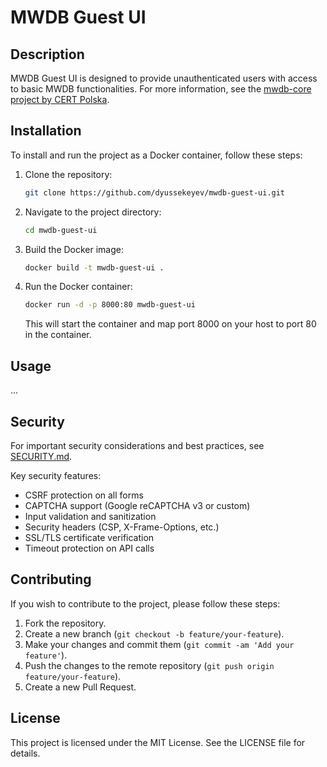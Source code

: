 # MWDB Guest UI

## Description
MWDB Guest UI is designed to provide unauthenticated users with access to basic MWDB functionalities. For more information, see the [mwdb-core project by CERT Polska](https://github.com/CERT-Polska/mwdb-core).

## Installation
To install and run the project as a Docker container, follow these steps:

1. Clone the repository:
    ```bash
    git clone https://github.com/dyussekeyev/mwdb-guest-ui.git
    ```
2. Navigate to the project directory:
    ```bash
    cd mwdb-guest-ui
    ```
3. Build the Docker image:
    ```bash
    docker build -t mwdb-guest-ui .
    ```
4. Run the Docker container:
    ```bash
    docker run -d -p 8000:80 mwdb-guest-ui
    ```
   This will start the container and map port 8000 on your host to port 80 in the container.

## Usage
...

## Security

For important security considerations and best practices, see [SECURITY.md](SECURITY.md).

Key security features:
- CSRF protection on all forms
- CAPTCHA support (Google reCAPTCHA v3 or custom)
- Input validation and sanitization
- Security headers (CSP, X-Frame-Options, etc.)
- SSL/TLS certificate verification
- Timeout protection on API calls

## Contributing
If you wish to contribute to the project, please follow these steps:

1. Fork the repository.
2. Create a new branch (`git checkout -b feature/your-feature`).
3. Make your changes and commit them (`git commit -am 'Add your feature'`).
4. Push the changes to the remote repository (`git push origin feature/your-feature`).
5. Create a new Pull Request.

## License
This project is licensed under the MIT License. See the LICENSE file for details.
